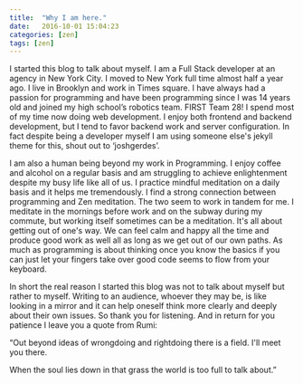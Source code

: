 ```yaml
---
title:  "Why I am here."
date:   2016-10-01 15:04:23
categories: [zen]
tags: [zen]
---
```


I started this blog to talk about myself. I am a Full Stack developer at an agency in New York City. I moved to New York full time almost half a year ago. I live in Brooklyn and work in Times square. I have always had a passion for programming and have been programming since I was 14 years old and joined my high school’s robotics team. FIRST Team 28! I spend most of my time now doing web development. I enjoy both frontend and backend development, but I tend to favor backend work and server configuration. In fact despite being a developer myself I am using someone else's jekyll theme for this, shout out to ‘joshgerdes’. 

I am also a human being beyond my work in Programming. I enjoy coffee and alcohol on a regular basis and am struggling to achieve enlightenment despite my busy life like all of us. I practice mindful meditation on a daily basis and it helps me tremendously. I find a strong connection between programming and Zen meditation. The two seem to work in tandem for me. I meditate in the mornings before work and on the subway during my commute, but working itself sometimes can be a meditation. It's all about getting out of one's way. We can feel calm and happy all the time and produce good work as well all as long as we get out of our own paths. As much as programming is about thinking once you know the basics if you can just let your fingers take over good code seems to flow from your keyboard. 

In short the real reason I started this blog was not to talk about myself but rather to myself. Writing to an audience, whoever they may be, is like looking in a mirror and it can help oneself think more clearly and deeply about their own issues. So thank you for listening. And in return for you patience I leave you a quote from Rumi:

“Out beyond ideas of wrongdoing 
and rightdoing there is a field.
I'll meet you there.

When the soul lies down in that grass
the world is too full to talk about.” 
